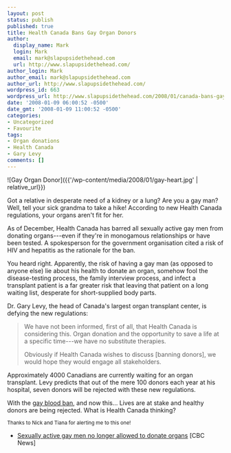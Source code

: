 ```yaml
---
layout: post
status: publish
published: true
title: Health Canada Bans Gay Organ Donors
author:
  display_name: Mark
  login: Mark
  email: mark@slapupsidethehead.com
  url: http://www.slapupsidethehead.com/
author_login: Mark
author_email: mark@slapupsidethehead.com
author_url: http://www.slapupsidethehead.com/
wordpress_id: 663
wordpress_url: http://www.slapupsidethehead.com/2008/01/canada-bans-gay-organ-donors/
date: '2008-01-09 06:00:52 -0500'
date_gmt: '2008-01-09 11:00:52 -0500'
categories:
- Uncategorized
- Favourite
tags:
- Organ donations
- Health Canada
- Gary Levy
comments: []
---
```

![Gay Organ Donor]({{'/wp-content/media/2008/01/gay-heart.jpg' | relative_url}})

Got a relative in desperate need of a kidney or a lung? Are you a gay man? Well, tell your sick grandma to take a hike! According to new Health Canada regulations, your organs aren't fit for her.

As of December, Health Canada has barred all sexually active gay men from donating organs---even if they're in monogamous relationships or have been tested. A spokesperson for the government organisation cited a risk of HIV and hepatitis as the rationale for the ban.

You heard right. Apparently, the risk of having a gay man (as opposed to anyone else) lie about his health to donate an organ, somehow fool the disease-testing process, the family interview process, and infect a transplant patient is a far greater risk that leaving that patient on a long waiting list, desperate for short-supplied body parts.

Dr. Gary Levy, the head of Canada's largest organ transplant center, is defying the new regulations:

> We have not been informed, first of all, that Health Canada is considering this. Organ donation and the opportunity to save a life at a specific time---we have no substitute therapies.
> 
> Obviously if Health Canada wishes to discuss [banning donors], we would hope they would engage all stakeholders.

Approximately 4000 Canadians are currently waiting for an organ transplant. Levy predicts that out of the mere 100 donors each year at his hospital, seven donors will be rejected with these new regulations.

With the [gay blood ban](http://www.slapupsidethehead.com/2008/01/why-cant-gay-men-donate/ "Maybe it turns recipients gay?"), and now this... Lives are at stake and healthy donors are being rejected. What is Health Canada thinking?

<small>Thanks to Nick and Tiana for alerting me to this one!</small>

- [Sexually active gay men no longer allowed to donate organs](http://www.cbc.ca/canada/ottawa/story/2008/01/07/organ-transplant.html) [CBC News]
